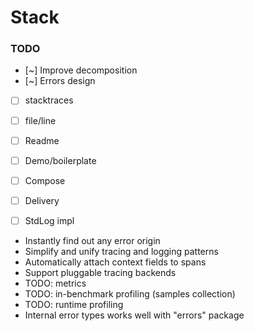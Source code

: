 # Stack

### TODO
 - [~] Improve decomposition
 - [~] Errors design
 - [ ] stacktraces
 - [ ] file/line
 - [ ] Readme
 - [ ] Demo/boilerplate
 - [ ] Compose
 - [ ] Delivery
 - [ ] StdLog impl



* Instantly find out any error origin
* Simplify and unify tracing and logging patterns
* Automatically attach context fields to spans
* Support pluggable tracing backends
* TODO: metrics
* TODO: in-benchmark profiling (samples collection)
* TODO: runtime profiling
* Internal error types works well with "errors" package
